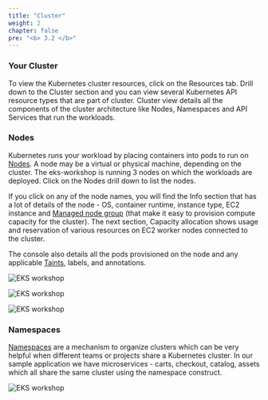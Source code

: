 ```yaml
---
title: "Cluster"
weight: 2
chapter: false
pre: "<b> 3.2 </b>"
---
```


### Your Cluster

To view the Kubernetes cluster resources, click on the Resources  tab. Drill down to the  Cluster  section and you can view several Kubernetes API resource types that are part of cluster. Cluster view details all the components of the cluster architecture like Nodes, Namespaces and API Services that run the workloads.

### Nodes

Kubernetes runs your workload by placing containers into pods to run on [Nodes](https://kubernetes.io/docs/concepts/architecture/nodes/). A node may be a virtual or physical machine, depending on the cluster. The eks-workshop is running 3 nodes on which the workloads are deployed. Click on the Nodes drill down to list the nodes.

If you click on any of the node names, you will find the Info section that has a lot of details of the node - OS, container runtime, instance type, EC2 instance and [Managed node group](https://docs.aws.amazon.com/eks/latest/userguide/managed-node-groups.html) (that make it easy to provision compute capacity for the cluster). The next section, Capacity allocation shows usage and reservation of various resources on EC2 worker nodes connected to the cluster.

The console also details all the pods provisioned on the node and any applicable [Taints](https://kubernetes.io/docs/concepts/scheduling-eviction/taint-and-toleration/), labels, and annotations.

![EKS workshop](/images/0005/00014.png?featherlight=false&width=90pc)


![EKS workshop](/images/0005/00015.png?featherlight=false&width=90pc)


![EKS workshop](/images/0005/00016.png?featherlight=false&width=90pc)

### Namespaces

[Namespaces](https://kubernetes.io/docs/concepts/overview/working-with-objects/namespaces) are a mechanism to organize clusters which can be very helpful when different teams or projects share a Kubernetes cluster. In our sample application we have microservices - carts, checkout, catalog, assets which all share the same cluster using the namespace construct.


![EKS workshop](/images/0005/0018.png?featherlight=false&width=90pc)